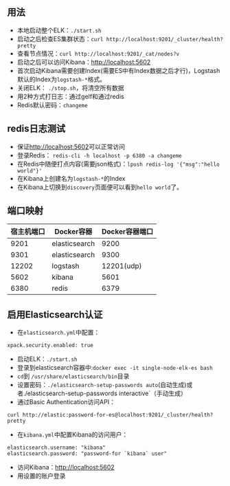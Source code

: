 ## 用法
- 本地启动整个ELK：`./start.sh`
- 启动之后检查ES集群状态：`curl http://localhost:9201/_cluster/health?pretty`
- 查看节点情况：`curl http://localhost:9201/_cat/nodes?v`
- 启动之后可以访问Kibana：[http://localhost:5602](http://localhost:5602)
- 首次启动Kibana需要创建Index(需要ES中有Index数据之后才行)，Logstash默认的Index为`logstash-*`格式。
- 关闭ELK： `./stop.sh`，将清空所有数据
- 用2种方式打日志：通过gelf和通过redis
- Redis默认密码：`changeme`


## redis日志测试
- 保证[http://localhost:5602](http://localhost:5602)可以正常访问
- 登录Redis： `redis-cli -h localhost -p 6380 -a changeme`
- 在Redis中随便打点内容(需要json格式)：`lpush redis-log '{"msg":"hello world"}'`
- 在Kibana上创建名为`logstash-*`的Index
- 在Kibana上切换到`discovery`页面便可以看到`hello world`了。

## 端口映射

|宿主机端口|Docker容器|Docker容器端口|
| --- | --- | --- |
|9201|elasticsearch|9200|
|9301|elasticsearch|9300|
|12202|logstash|12201(udp)|
|5602|kibana|5601|
|6380|redis|6379|

## 启用Elasticsearch认证
- 在`elasticsearch.yml`中配置：

```
xpack.security.enabled: true
```

- 启动ELK：`./start.sh`
- 登录到elasticsearch容器中:`docker exec -it single-node-elk-es bash`
- `cd`到 `/usr/share/elasticsearch/bin`目录
- 设置密码：`./elasticsearch-setup-passwords auto`(自动生成)或者./elasticsearch-setup-passwords interactive`（手动生成）
- 通过Basic Authentication访问API：

```
curl http://elastic:password-for-es@localhost:9201/_cluster/health?pretty
```
- 在`kibana.yml`中配置Kibana的访问用户：

```
elasticsearch.username: "kibana"
elasticsearch.password: "password-for `kibana` user"
```

- 访问Kibana：[http://localhost:5602](http://localhost:5602)
- 用设置的账户登录